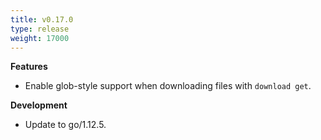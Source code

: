 ```yaml
---
title: v0.17.0
type: release
weight: 17000
---
```


**Features**

 * Enable glob-style support when downloading files with `download get`.

**Development**

 * Update to go/1.12.5.
